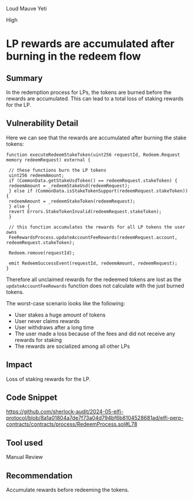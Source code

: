 Loud Mauve Yeti

High

# LP rewards are accumulated after burning in the redeem flow

## Summary

In the redemption process for LPs, the tokens are burned before the rewards are accumulated. This can lead to a total loss of staking rewards for the LP.

## Vulnerability Detail

Here we can see that the rewards are accumulated after burning the stake tokens:

```solidity
function executeRedeemStakeToken(uint256 requestId, Redeem.Request memory redeemRequest) external {

 // these functions burn the LP tokens
 uint256 redeemAmount;
 if (CommonData.getStakeUsdToken() == redeemRequest.stakeToken) {
 redeemAmount = _redeemStakeUsd(redeemRequest);
 } else if (CommonData.isStakeTokenSupport(redeemRequest.stakeToken)) {
 redeemAmount = _redeemStakeToken(redeemRequest);
 } else {
 revert Errors.StakeTokenInvalid(redeemRequest.stakeToken);
 }

 // this function accumulates the rewards for all LP tokens the user owns
 FeeRewardsProcess.updateAccountFeeRewards(redeemRequest.account, redeemRequest.stakeToken);

 Redeem.remove(requestId);

 emit RedeemSuccessEvent(requestId, redeemAmount, redeemRequest);
}
```

Therefore all unclaimed rewards for the redeemed tokens are lost as the `updateAccountFeeRewards` function does not calculate with the just burned tokens.

The worst-case scenario looks like the following:

- User stakes a huge amount of tokens
- User never claims rewards
- User withdraws after a long time
- The user made a loss because of the fees and did not receive any rewards for staking
- The rewards are socialized among all other LPs

## Impact

Loss of staking rewards for the LP.

## Code Snippet

https://github.com/sherlock-audit/2024-05-elfi-protocol/blob/8a1a01804a7de7f73a04d794bf6b8104528681ad/elfi-perp-contracts/contracts/process/RedeemProcess.sol#L78

## Tool used

Manual Review

## Recommendation

Accumulate rewards before redeeming the tokens.
